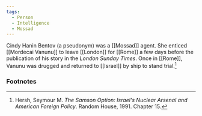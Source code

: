 ```yaml
---
tags:
  - Person
  - Intelligence
  - Mossad
---
```

Cindy Hanin Bentov (a pseudonym) was a [[Mossad]] agent. She enticed [[Mordecai Vanunu]] to leave [[London]] for [[Rome]] a few days before the publication of his story in the *London Sunday Times*. Once in [[Rome]], Vanunu was drugged and returned to [[Israel]] by ship to stand trial.[^1]

### Footnotes

[^1]: Hersh, Seymour M. *The Samson Option: Israel's Nuclear Arsenal and American Foreign Policy*. Random House, 1991. Chapter 15.